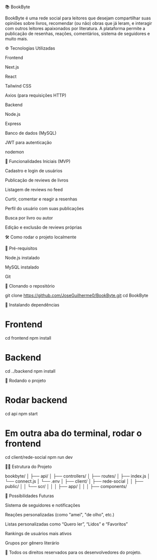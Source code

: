 📚 BookByte

BookByte é uma rede social para leitores que desejam compartilhar suas opiniões sobre livros, recomendar (ou não) obras que já leram, e interagir com outros leitores apaixonados por literatura. A plataforma permite a publicação de resenhas, reações, comentários, sistema de seguidores e muito mais.

⚙️ Tecnologias Utilizadas

Frontend

Next.js

React

Tailwind CSS

Axios (para requisições HTTP)

Backend

Node.js

Express

Banco de dados (MySQL)

JWT para autenticação

nodemon

🚀 Funcionalidades Iniciais (MVP)

Cadastro e login de usuários

Publicação de reviews de livros

Listagem de reviews no feed

Curtir, comentar e reagir a resenhas

Perfil do usuário com suas publicações

Busca por livro ou autor

Edição e exclusão de reviews próprias

🛠️ Como rodar o projeto localmente

🔹 Pré-requisitos

Node.js instalado

MySQL instalado

Git

🔹 Clonando o repositório

git clone https://github.com/JoseGuilherme0/BookByte.git
cd BookByte

🔹 Instalando dependências

# Frontend
cd frontend
npm install

# Backend
cd ../backend
npm install

🔹 Rodando o projeto

# Rodar backend
cd api
npm start

# Em outra aba do terminal, rodar o frontend
cd client/rede-social
npm run dev

🧚‍♂️ Estrutura do Projeto

bookbyte/
│
├── api/
│   ├── controllers/
│   ├── routes/
│   ├── index.js
│   └── connect.js
│   └── .env
│
├── client/
│   ├── rede-social
│   │   ├── public/
│   │   └── scr/
│   │   │   ├── app/
│   │   │   ├── components/

🤩 Possibilidades Futuras

Sistema de seguidores e notificações

Reações personalizadas (como "amei", "de olho", etc.)

Listas personalizadas como “Quero ler”, “Lidos” e “Favoritos”

Rankings de usuários mais ativos

Grupos por gênero literário

📄 Todos os direitos reservados para os desenvolvedores do projeto.
